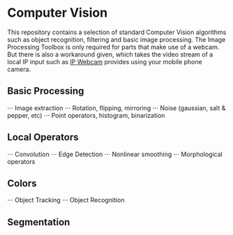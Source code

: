 # Computer Vision
This repository contains a selection of standard Computer Vision algorithms such as object recognition, filtering and basic image processing. 
The Image Processing Toolbox is only required for parts that make use of a webcam. But there is also a workaround given, which takes the video stream of a local IP input such as [IP Webcam](https://play.google.com/store/apps/details?id=com.pas.webcam) provides using your mobile phone camera.

## Basic Processing
⋅⋅⋅ Image extraction
⋅⋅⋅ Rotation, flipping, mirroring
⋅⋅⋅ Noise (gaussian, salt & pepper, etc)
⋅⋅⋅ Point operators, histogram, binarization

## Local Operators
⋅⋅⋅ Convolution
⋅⋅⋅ Edge Detection
⋅⋅⋅ Nonlinear smoothing
⋅⋅⋅ Morphological operators

## Colors
⋅⋅⋅ Object Tracking
⋅⋅⋅ Object Recognition

## Segmentation




